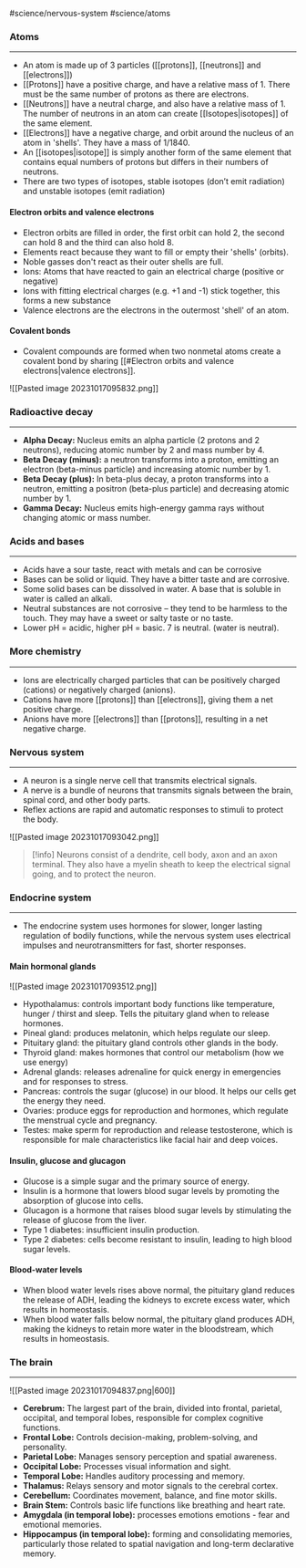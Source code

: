 #science/nervous-system #science/atoms 

### Atoms
---
- An atom is made up of 3 particles ([[protons]], [[neutrons]] and [[electrons]])
- [[Protons]] have a positive charge, and have a relative mass of 1. There must be the same number of protons as there are electrons.
- [[Neutrons]] have a neutral charge, and also have a relative mass of 1. The number of neutrons in an atom can create [[Isotopes|isotopes]] of the same element.
- [[Electrons]] have a negative charge, and orbit around the nucleus of an atom in 'shells'. They have a mass of 1/1840.
- An [[isotopes|isotope]] is simply another form of the same element that contains equal numbers of protons but differs in their numbers of neutrons.
- There are two types of isotopes, stable isotopes (don’t emit radiation) and unstable isotopes (emit radiation)

#### Electron orbits and valence electrons
- Electron orbits are filled in order, the first orbit can hold 2, the second can hold 8 and the third can also hold 8.
- Elements react because they want to fill or empty their 'shells' (orbits).
- Noble gasses don't react as their outer shells are full.
- Ions: Atoms that have reacted to gain an electrical charge (positive or negative)
- Ions with fitting electrical charges (e.g. +1 and -1) stick together, this forms a new substance
- Valence electrons are the electrons in the outermost 'shell' of an atom.

#### Covalent bonds
- Covalent compounds are formed when two nonmetal atoms create a covalent bond by sharing [[#Electron orbits and valence electrons|valence electrons]].

![[Pasted image 20231017095832.png]]


### Radioactive decay
---
- **Alpha Decay:** Nucleus emits an alpha particle (2 protons and 2 neutrons), reducing atomic number by 2 and mass number by 4.
- **Beta Decay (minus):** a neutron transforms into a proton, emitting an electron (beta-minus particle) and increasing atomic number by 1. 
- **Beta Decay (plus):** In beta-plus decay, a proton transforms into a neutron, emitting a positron (beta-plus particle) and decreasing atomic number by 1.
- **Gamma Decay:** Nucleus emits high-energy gamma rays without changing atomic or mass number.


### Acids and bases
---
- Acids have a sour taste, react with metals and can be corrosive 
- Bases can be solid or liquid. They have a bitter taste and are corrosive.
- Some solid bases can be dissolved in water. A base that is soluble in water is called an alkali.
- Neutral substances are not corrosive – they tend to be harmless to the touch. They may have a sweet or salty taste or no taste.
- Lower pH = acidic, higher pH = basic. 7 is neutral. (water is neutral).


### More chemistry
---
- Ions are electrically charged particles that can be positively charged (cations) or negatively charged (anions).
- Cations have more [[protons]] than [[electrons]], giving them a net positive charge.  
- Anions have more [[electrons]] than [[protons]], resulting in a net negative charge. 


### Nervous system
---
- A neuron is a single nerve cell that transmits electrical signals.
- A nerve is a bundle of neurons that transmits signals between the brain, spinal cord, and other body parts.
- Reflex actions are rapid and automatic responses to stimuli to protect the body. 

![[Pasted image 20231017093042.png]]

>[!info] Neurons consist of a dendrite, cell body, axon and an axon terminal. They also have a myelin sheath to keep the electrical signal going, and to protect the neuron.



### Endocrine system
---
- The endocrine system uses hormones for slower, longer lasting regulation of bodily functions, while the nervous system uses electrical impulses and neurotransmitters for fast, shorter responses.

#### Main hormonal glands

![[Pasted image 20231017093512.png]]

- Hypothalamus: controls important body functions like temperature, hunger / thirst and sleep. Tells the pituitary gland when to release hormones.
- Pineal gland: produces melatonin, which helps regulate our sleep.
- Pituitary gland: the pituitary gland controls other glands in the body.
- Thyroid gland: makes hormones that control our metabolism (how we use energy)
- Adrenal glands: releases adrenaline for quick energy in emergencies and for responses to stress.
- Pancreas: controls the sugar (glucose) in our blood. It helps our cells get the energy they need.
- Ovaries: produce eggs for reproduction and hormones, which regulate the menstrual cycle and pregnancy.
- Testes: make sperm for reproduction and release testosterone, which is responsible for male characteristics like facial hair and deep voices.


#### Insulin, glucose and glucagon
- Glucose is a simple sugar and the primary source of energy.
- Insulin is a hormone that lowers blood sugar levels by promoting the absorption of glucose into cells.
- Glucagon is a hormone that raises blood sugar levels by stimulating the release of glucose from the liver.
- Type 1 diabetes: insufficient insulin production.
- Type 2 diabetes: cells become resistant to insulin, leading to high blood sugar levels.

#### Blood-water levels
- When blood water levels rises above normal, the pituitary gland reduces the release of ADH, leading the kidneys to excrete excess water, which results in homeostasis.
- When blood water falls below normal, the pituitary gland produces ADH, making the kidneys to retain more water in the bloodstream, which results in homeostasis.


### The brain
---

![[Pasted image 20231017094837.png|600]]

- **Cerebrum:** The largest part of the brain, divided into frontal, parietal, occipital, and temporal lobes, responsible for complex cognitive functions.
- **Frontal Lobe:** Controls decision-making, problem-solving, and personality.
- **Parietal Lobe:** Manages sensory perception and spatial awareness.
- **Occipital Lobe:** Processes visual information and sight.
- **Temporal Lobe:** Handles auditory processing and memory.
- **Thalamus:** Relays sensory and motor signals to the cerebral cortex.
- **Cerebellum:** Coordinates movement, balance, and fine motor skills.
- **Brain Stem:** Controls basic life functions like breathing and heart rate.
- **Amygdala (in temporal lobe):** processes emotions emotions - fear and emotional memories. 
- **Hippocampus (in temporal lobe):** forming and consolidating memories, particularly those related to spatial navigation and long-term declarative memory.



